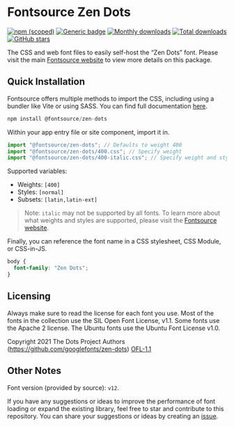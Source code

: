 # Fontsource Zen Dots

[![npm (scoped)](https://img.shields.io/npm/v/@fontsource/zen-dots?color=brightgreen)](https://www.npmjs.com/package/@fontsource/zen-dots) [![Generic badge](https://img.shields.io/badge/fontsource-passing-brightgreen)](https://github.com/fontsource/fontsource) [![Monthly downloads](https://badgen.net/npm/dm/@fontsource/zen-dots)](https://github.com/fontsource/fontsource) [![Total downloads](https://badgen.net/npm/dt/@fontsource/zen-dots)](https://github.com/fontsource/fontsource) [![GitHub stars](https://img.shields.io/github/stars/fontsource/fontsource.svg?style=social&label=Star)](https://github.com/fontsource/fontsource/stargazers)

The CSS and web font files to easily self-host the “Zen Dots” font. Please visit the main [Fontsource website](https://fontsource.org/fonts/zen-dots) to view more details on this package.

## Quick Installation

Fontsource offers multiple methods to import the CSS, including using a bundler like Vite or using SASS. You can find full documentation [here](https://fontsource.org/docs/getting-started/introduction).

```javascript
npm install @fontsource/zen-dots
```

Within your app entry file or site component, import it in.

```javascript
import "@fontsource/zen-dots"; // Defaults to weight 400
import "@fontsource/zen-dots/400.css"; // Specify weight
import "@fontsource/zen-dots/400-italic.css"; // Specify weight and style
```

Supported variables:
- Weights: `[400]`
- Styles: `[normal]`
- Subsets: `[latin,latin-ext]`

> Note: `italic` may not be supported by all fonts. To learn more about what weights and styles are supported, please visit the [Fontsource website](https://fontsource.org/fonts/zen-dots).

Finally, you can reference the font name in a CSS stylesheet, CSS Module, or CSS-in-JS.

```css
body {
  font-family: "Zen Dots";
}
```

## Licensing
Always make sure to read the license for each font you use. Most of the fonts in the collection use the SIL Open Font License, v1.1. Some fonts use the Apache 2 license. The Ubuntu fonts use the Ubuntu Font License v1.0.

Copyright 2021 The Dots Project Authors (https://github.com/googlefonts/zen-dots)
[OFL-1.1](https://openfontlicense.org)

## Other Notes
Font version (provided by source): `v12`.

If you have any suggestions or ideas to improve the performance of font loading or expand the existing library, feel free to star and contribute to this repository. You can share your suggestions or ideas by creating an [issue](https://github.com/fontsource/fontsource/issues).